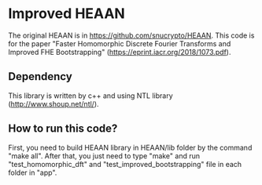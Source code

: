 # Improved HEAAN
The original HEAAN is in https://github.com/snucrypto/HEAAN. This code is for the paper "Faster Homomorphic Discrete Fourier Transforms and Improved FHE Bootstrapping" (https://eprint.iacr.org/2018/1073.pdf).

## Dependency
This library is written by c++ and using NTL library (http://www.shoup.net/ntl/).

## How to run this code?
First, you need to build HEAAN library in HEAAN/lib folder by the command "make all".
After that, you just need to type "make" and run "test_homomorphic_dft" and "test_improved_bootstrapping" file in each folder in "app".
